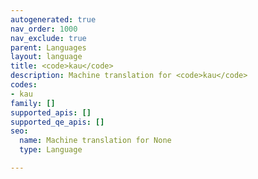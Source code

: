 ```yaml
---
autogenerated: true
nav_order: 1000
nav_exclude: true
parent: Languages
layout: language
title: <code>kau</code>
description: Machine translation for <code>kau</code>
codes:
- kau
family: []
supported_apis: []
supported_qe_apis: []
seo:
  name: Machine translation for None
  type: Language

---
```


